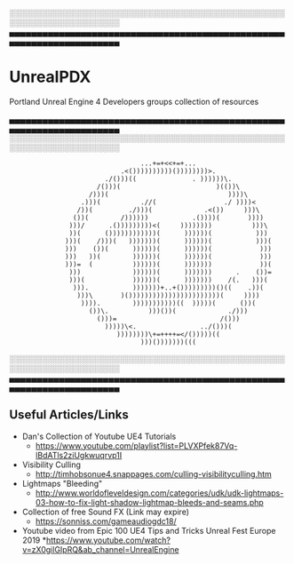 ░░░░░░░░░░░░░░░░░░░░░░░░░░░░░░░░░░░░░░░░░░░░░░░░░░░░░░░░░░░░░░░░░░░░░░
▄▄▄▄▄▄▄▄▄▄▄▄▄▄▄▄▄▄▄▄▄▄▄▄▄▄▄▄▄▄▄▄▄▄▄▄▄▄▄▄▄▄▄▄▄▄▄▄▄▄▄▄▄▄▄▄▄▄▄▄▄▄▄▄▄▄▄▄▄▄

# UnrealPDX
Portland Unreal Engine 4 Developers groups collection of resources

▄▄▄▄▄▄▄▄▄▄▄▄▄▄▄▄▄▄▄▄▄▄▄▄▄▄▄▄▄▄▄▄▄▄▄▄▄▄▄▄▄▄▄▄▄▄▄▄▄▄▄▄▄▄▄▄▄▄▄▄▄▄▄▄▄▄▄▄▄▄
░░░░░░░░░░░░░░░░░░░░░░░░░░░░░░░░░░░░░░░░░░░░░░░░░░░░░░░░░░░░░░░░░░░░░░       
  
                                     ...+=+<<+=+...
                                .<())))))))))())))))))>.
                            ./()))((              . ))))))\.
                          /()))(                        )(())\
                        /)))(                              ))))\
                      .)))(          .//(                 ./ ))))<
                     /))(         ./)))(             .<())     )))\
                    ())(        /))))))           .())))(       ))))
                   )))/      .()))))))))<(     ))))))))          )))\
                   ))(      ())))))))))))(      ))))))(           )))
                  )))(    /)))(   )))))))(      ))))))(           )))(
                  )))    ())(      ))))))(      ))))))(            )))
                  )))   ))(        ))))))(      ))))))(            )))
                  )))=  (          ))))))(      )))))))            ))(
                   )))             ))))))(      )))))))      .    ())=
                   )))(            ))))))(      )))))))    /(.   )))(
                    ))).           )))))))+..+()))))))))()((    .))(
                     )))\       )()))))))))))))))))))))))(     ))))
                      )))).        )))))))))))((  )))))(      ())(
                        ())\.          )))())(             ./)))
                          ()))=                          /()))
                            )))))\<.                ../()))(
                               ))))))))\+=++++=</()))))((
                                     )))()))))))(((
    
░░░░░░░░░░░░░░░░░░░░░░░░░░░░░░░░░░░░░░░░░░░░░░░░░░░░░░░░░░░░░░░░░░░░░░
▄▄▄▄▄▄▄▄▄▄▄▄▄▄▄▄▄▄▄▄▄▄▄▄▄▄▄▄▄▄▄▄▄▄▄▄▄▄▄▄▄▄▄▄▄▄▄▄▄▄▄▄▄▄▄▄▄▄▄▄▄▄▄▄▄▄▄▄▄▄

## Useful Articles/Links
* Dan's Collection of Youtube UE4 Tutorials
  * https://www.youtube.com/playlist?list=PLVXPfek87Vq-lBdATls2ziUgkwuqrvp1I
* Visibility Culling
  * http://timhobsonue4.snappages.com/culling-visibilityculling.htm
* Lightmaps "Bleeding"
  * http://www.worldofleveldesign.com/categories/udk/udk-lightmaps-03-how-to-fix-light-shadow-lightmap-bleeds-and-seams.php
* Collection of free Sound FX (Link may expire)
  * https://sonniss.com/gameaudiogdc18/
* Youtube video from Epic 100 UE4 Tips and Tricks Unreal Fest Europe 2019
  *https://www.youtube.com/watch?v=zX0gilGIpRQ&ab_channel=UnrealEngine
